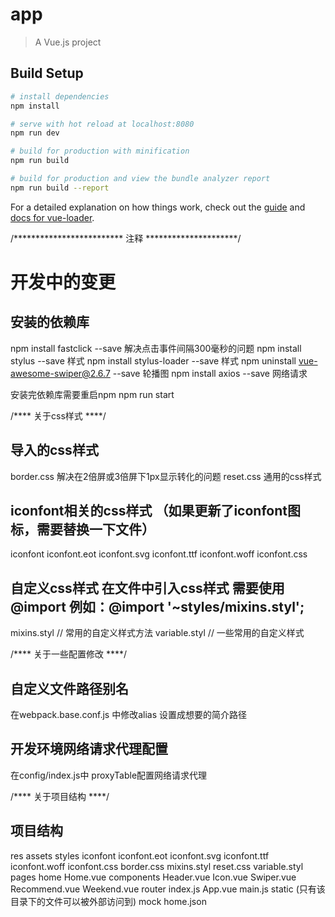 # app

> A Vue.js project

## Build Setup

``` bash
# install dependencies
npm install

# serve with hot reload at localhost:8080
npm run dev

# build for production with minification
npm run build

# build for production and view the bundle analyzer report
npm run build --report
```

For a detailed explanation on how things work, check out the [guide](http://vuejs-templates.github.io/webpack/) and [docs for vue-loader](http://vuejs.github.io/vue-loader).


/************************* 注释  *********************/

#  开发中的变更

## 安装的依赖库
npm install fastclick --save   解决点击事件间隔300毫秒的问题
npm install stylus --save      样式
npm install stylus-loader --save  样式
npm uninstall vue-awesome-swiper@2.6.7 --save   轮播图
npm install axios --save       网络请求

安装完依赖库需要重启npm  npm run start

/****  关于css样式  ****/

## 导入的css样式
border.css  解决在2倍屏或3倍屏下1px显示转化的问题
reset.css   通用的css样式

## iconfont相关的css样式  （如果更新了iconfont图标，需要替换一下文件）
iconfont
  iconfont.eot
  iconfont.svg
  iconfont.ttf
  iconfont.woff
iconfont.css

## 自定义css样式  在文件中引入css样式 需要使用 @import   例如：@import '~styles/mixins.styl';
mixins.styl    // 常用的自定义样式方法
variable.styl   // 一些常用的自定义样式

/****  关于一些配置修改  ****/

##  自定义文件路径别名
在webpack.base.conf.js 中修改alias 设置成想要的简介路径

## 开发环境网络请求代理配置
在config/index.js中 proxyTable配置网络请求代理

/****  关于项目结构  ****/

## 项目结构

res
  assets
    styles
      iconfont
        iconfont.eot
        iconfont.svg
        iconfont.ttf
        iconfont.woff
      iconfont.css
      border.css
      mixins.styl
      reset.css
      variable.styl
  pages
    home
      Home.vue
      components
        Header.vue
        Icon.vue
        Swiper.vue
        Recommend.vue
        Weekend.vue
  router
    index.js
  App.vue
  main.js
  static  (只有该目录下的文件可以被外部访问到)
    mock
      home.json


